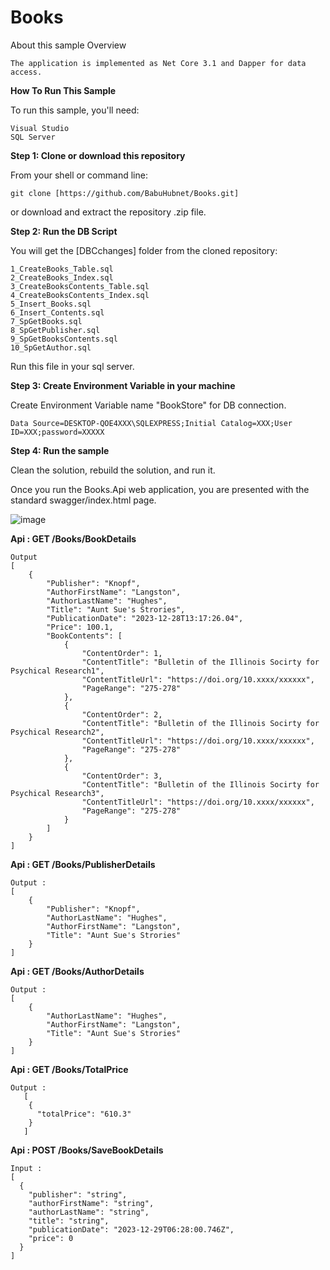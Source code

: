 # Books
About this sample
Overview

    The application is implemented as Net Core 3.1 and Dapper for data access.

**How To Run This Sample**

To run this sample, you'll need:

    Visual Studio    
    SQL Server

**Step 1: Clone or download this repository**

From your shell or command line:
    
    git clone [https://github.com/BabuHubnet/Books.git]
    
or download and extract the repository .zip file.

**Step 2: Run the DB Script**

You will get the [DBCchanges] folder from the cloned repository:
    
    1_CreateBooks_Table.sql
    2_CreateBooks_Index.sql
    3_CreateBooksContents_Table.sql
    4_CreateBooksContents_Index.sql
    5_Insert_Books.sql
    6_Insert_Contents.sql
    7_SpGetBooks.sql
    8_SpGetPublisher.sql
    9_SpGetBooksContents.sql
    10_SpGetAuthor.sql
    
Run this file in your sql server.

**Step 3: Create Environment Variable in your machine**

Create Environment Variable name "BookStore" for DB connection.

    Data Source=DESKTOP-QOE4XXX\SQLEXPRESS;Initial Catalog=XXX;User ID=XXX;password=XXXXX

**Step 4: Run the sample**

Clean the solution, rebuild the solution, and run it.

Once you run the Books.Api web application, you are presented with the standard swagger/index.html page. 

![image](https://github.com/BabuHubnet/Books/assets/155096831/0f2e1f71-5ec7-4ff7-a411-37ae6f325ecf)

**Api : GET
/Books/BookDetails**

    Output
    [
        {
            "Publisher": "Knopf",
            "AuthorFirstName": "Langston",
            "AuthorLastName": "Hughes",
            "Title": "Aunt Sue's Strories",
            "PublicationDate": "2023-12-28T13:17:26.04",
            "Price": 100.1,
            "BookContents": [
                {
                    "ContentOrder": 1,
                    "ContentTitle": "Bulletin of the Illinois Socirty for Psychical Research1",
                    "ContentTitleUrl": "https://doi.org/10.xxxx/xxxxxx",
                    "PageRange": "275-278"
                },
                {
                    "ContentOrder": 2,
                    "ContentTitle": "Bulletin of the Illinois Socirty for Psychical Research2",
                    "ContentTitleUrl": "https://doi.org/10.xxxx/xxxxxx",
                    "PageRange": "275-278"
                },
                {
                    "ContentOrder": 3,
                    "ContentTitle": "Bulletin of the Illinois Socirty for Psychical Research3",
                    "ContentTitleUrl": "https://doi.org/10.xxxx/xxxxxx",
                    "PageRange": "275-278"
                }
            ]
        }
    ]

**Api : GET
/Books/PublisherDetails**

    Output :    
    [
        {
            "Publisher": "Knopf",
            "AuthorLastName": "Hughes",
            "AuthorFirstName": "Langston",
            "Title": "Aunt Sue's Strories"
        }
    ]

**Api : GET
/Books/AuthorDetails**

    Output :
    [
        {
            "AuthorLastName": "Hughes",
            "AuthorFirstName": "Langston",
            "Title": "Aunt Sue's Strories"
        }
    ]

**Api : GET
/Books/TotalPrice**

    Output :
       [
        {
          "totalPrice": "610.3"
        }
       ]
    
**Api : POST
/Books/SaveBookDetails**

    Input :   
    [
      {
        "publisher": "string",
        "authorFirstName": "string",
        "authorLastName": "string",
        "title": "string",
        "publicationDate": "2023-12-29T06:28:00.746Z",
        "price": 0
      }
    ]

